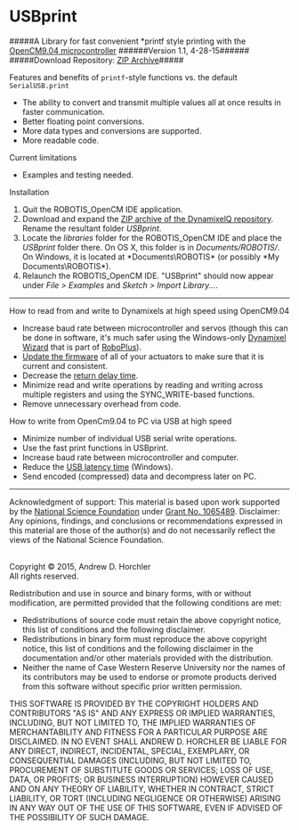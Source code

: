 USBprint
==========
#####A Library for fast convenient *printf style printing with the [OpenCM9.04 microcontroller](http://support.robotis.com/en/product/auxdevice/controller/opencm9.04.htm)
######Version 1.1, 4-28-15######
#####Download Repository: [ZIP Archive](https://github.com/horchler/USBprint/archive/master.zip)#####

Features and benefits of ```printf```-style functions vs. the default ```SerialUSB.print```
 - The ability to convert and transmit multiple values all at once results in faster communication.
 - Better floating point conversions.
 - More data types and conversions are supported.
 - More readable code.
 
Current limitations
 - Examples and testing needed.

Installation
 1. Quit the ROBOTIS_OpenCM IDE application.
 2. Download and expand the [ZIP archive of the DynamixelQ repository](https://github.com/horchler/USBprint/archive/master.zip). Rename the resultant folder *USBprint*.
 3. Locate the *libraries* folder for the ROBOTIS_OpenCM IDE and place the *USBprint* folder there. On OS X, this folder is in *Documents/ROBOTIS/*. On Windows, it is located at *Documents\ROBOTIS\* (or possibly *My Documents\ROBOTIS\*).
 4. Relaunch the ROBOTIS_OpenCM IDE. "USBprint" should now appear under *File > Examples* and *Sketch > Import Library...*.

--------

How to read from and write to Dynamixels at high speed using OpenCM9.04
 - Increase baud rate between microcontroller and servos (though this can be done in software, it's much safer using the Windows-only [Dynamixel Wizard](http://support.robotis.com/en/software/roboplus/dynamixel_monitor.htm) that is part of [RoboPlus](http://support.robotis.com/en/software/roboplus_main.htm)).
 - [Update the firmware](http://www.robotis.com/xe/download_en/1132559) of all of your actuators to make sure that it is current and consistent.
 - Decrease the [return delay time](http://support.robotis.com/en/product/dynamixel/mx_series/mx-64.htm#Actuator_Address_05).
 - Minimize read and write operations by reading and writing across multiple registers and using the SYNC_WRITE-based functions.
 - Remove unnecessary overhead from code.

How to write from OpenCm9.04 to PC via USB at high speed
 - Minimize number of individual USB serial write operations.
 - Use the fast print functions in USBprint.
 - Increase baud rate between microcontroller and computer.
 - Reduce the [USB latency time](http://robosavvy.com/forum/viewtopic.php?p=8967#p8967) (Windows).
 - Send encoded (compressed) data and decompress later on PC.
 
--------

Acknowledgment of support: This material is based upon work supported by the [National Science Foundation](http://www.nsf.gov/) under [Grant No.&nbsp;1065489](http://www.nsf.gov/awardsearch/showAward.do?AwardNumber=1065489). Disclaimer: Any opinions, findings, and conclusions or recommendations expressed in this material are those of the author(s) and do not necessarily reflect the views of the National Science Foundation.  
&nbsp;  

Copyright &copy; 2015, Andrew D. Horchler  
All rights reserved.

Redistribution and use in source and binary forms, with or without modification, are permitted provided that the following conditions are met:
 * Redistributions of source code must retain the above copyright notice, this list of conditions and the following disclaimer.
 * Redistributions in binary form must reproduce the above copyright notice, this list of conditions and the following disclaimer in the documentation and/or other materials provided with the distribution.
 * Neither the name of Case Western Reserve University nor the names of its contributors may be used to endorse or promote products derived from this software without specific prior written permission.

THIS SOFTWARE IS PROVIDED BY THE COPYRIGHT HOLDERS AND CONTRIBUTORS "AS IS" AND ANY EXPRESS OR IMPLIED WARRANTIES, INCLUDING, BUT NOT LIMITED TO, THE IMPLIED WARRANTIES OF MERCHANTABILITY AND FITNESS FOR A PARTICULAR PURPOSE ARE DISCLAIMED. IN NO EVENT SHALL ANDREW D. HORCHLER BE LIABLE FOR ANY DIRECT, INDIRECT, INCIDENTAL, SPECIAL, EXEMPLARY, OR CONSEQUENTIAL DAMAGES (INCLUDING, BUT NOT LIMITED TO, PROCUREMENT OF SUBSTITUTE GOODS OR SERVICES; LOSS OF USE, DATA, OR PROFITS; OR BUSINESS INTERRUPTION) HOWEVER CAUSED AND ON ANY THEORY OF LIABILITY, WHETHER IN CONTRACT, STRICT LIABILITY, OR TORT (INCLUDING NEGLIGENCE OR OTHERWISE) ARISING IN ANY WAY OUT OF THE USE OF THIS SOFTWARE, EVEN IF ADVISED OF THE POSSIBILITY OF SUCH DAMAGE.
